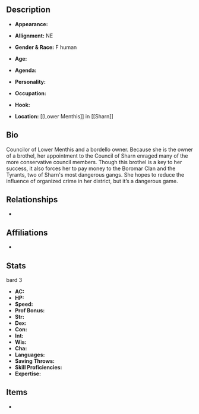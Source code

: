 ## Description
- **Appearance:** 

- **Allignment:** NE

- **Gender & Race:** F human

- **Age:** 

- **Agenda:** 

- **Personality:** 

- **Occupation:** 

- **Hook:** 

- **Location:** [[Lower Menthis]] in [[Sharn]]

## Bio
Councilor of Lower Menthis and a bordello owner. Because she is the owner of a brothel, her appointment to the Council of Sharn enraged many of the more conservative council members. Though this brothel is a key to her success, it also forces her to pay money to the Boromar Clan and the Tyrants, two of Sharn's most dangerous gangs.  She hopes to reduce the influence of organized crime in her district, but it’s a dangerous game.

## Relationships
- 

## Affiliations
- 

## Stats
bard 3
- **AC:** 
- **HP:** 
- **Speed:** 
- **Prof Bonus:** 
- **Str:** 
- **Dex:** 
- **Con:** 
- **Int:** 
- **Wis:** 
- **Cha:** 
- **Languages:** 
- **Saving Throws:** 
- **Skill Proficiencies:** 
- **Expertise:** 


## Items
- 
